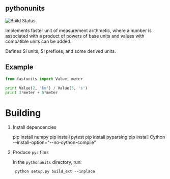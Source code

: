 ## pythonunits

![Build Status](https://matrix-reloaded.physics.ucsb.edu/teamcity/app/rest/builds/buildType:pythonunits_Pythonunits/statusIcon)

Implements faster unit of measurement arithmetic, where a number is associated with a product of powers of base units and values with compatible units can be added.

Defines SI units, SI prefixes, and some derived units.

## Example

```python
from fastunits import Value, meter

print Value(2, 'km') / Value(3, 's')
print 3*meter + 5*meter
```

# Building

1. Install dependencies

    pip install numpy
    pip install pytest
    pip install pyparsing
    pip install Cython --install-option="--no-cython-compile"

2. Produce `pyc` files

    In the `pythonunits` directory, run:

        python setup.py build_ext --inplace
